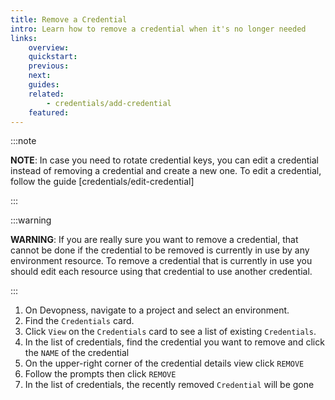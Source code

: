 ```yaml
---
title: Remove a Credential
intro: Learn how to remove a credential when it's no longer needed
links:
    overview:
    quickstart:
    previous:
    next:
    guides:
    related:
        - credentials/add-credential
    featured:
---
```


:::note

**NOTE**: In case you need to rotate credential keys, you can edit a credential instead of removing a credential and create a new one. To edit a credential, follow the guide [credentials/edit-credential]

:::

:::warning

**WARNING**: If you are really sure you want to remove a credential, that cannot be done if the credential to be removed is currently in use by any environment resource.
To remove a credential that is currently in use you should edit each resource using that credential to use another credential.

:::

1. On Devopness, navigate to a project and select an environment.
1. Find the `Credentials` card.
1. Click `View` on the `Credentials` card to see a list of existing `Credentials`.
1. In the list of credentials, find the credential you want to remove and click the `NAME` of the credential
1. On the upper-right corner of the credential details view click `REMOVE`
1. Follow the prompts then click `REMOVE`
1. In the list of credentials, the recently removed `Credential` will be gone
